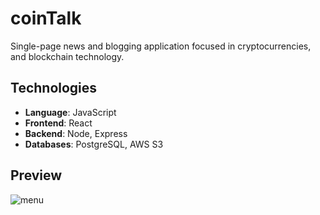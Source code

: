 # coinTalk
Single-page news and blogging application focused in cryptocurrencies, and blockchain technology.

## Technologies
- **Language**: JavaScript
- **Frontend**: React
- **Backend**: Node, Express
- **Databases**: PostgreSQL, AWS S3


## Preview
![menu](https://github.com/csuito/coinTalk#cointalk/public/assets/menu.png)
